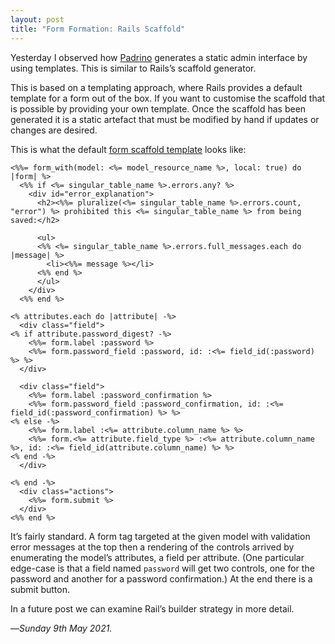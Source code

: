 ```yaml
---
layout: post
title: "Form Formation: Rails Scaffold"
---
```


Yesterday I observed how [Padrino][pad] generates a static admin interface by using templates. This is similar to Rails’s scaffold generator.

This is based on a templating approach, where Rails provides a default template for a form out of the box. If you want to customise the scaffold that is possible by providing your own template. Once the scaffold has been generated it is a static artefact that must be modified by hand if updates or changes are desired.

This is what the default [form scaffold template][fst] looks like:

```
<%%= form_with(model: <%= model_resource_name %>, local: true) do |form| %>
  <%% if <%= singular_table_name %>.errors.any? %>
    <div id="error_explanation">
      <h2><%%= pluralize(<%= singular_table_name %>.errors.count, "error") %> prohibited this <%= singular_table_name %> from being saved:</h2>

      <ul>
      <%% <%= singular_table_name %>.errors.full_messages.each do |message| %>
        <li><%%= message %></li>
      <%% end %>
      </ul>
    </div>
  <%% end %>

<% attributes.each do |attribute| -%>
  <div class="field">
<% if attribute.password_digest? -%>
    <%%= form.label :password %>
    <%%= form.password_field :password, id: :<%= field_id(:password) %> %>
  </div>

  <div class="field">
    <%%= form.label :password_confirmation %>
    <%%= form.password_field :password_confirmation, id: :<%= field_id(:password_confirmation) %> %>
<% else -%>
    <%%= form.label :<%= attribute.column_name %> %>
    <%%= form.<%= attribute.field_type %> :<%= attribute.column_name %>, id: :<%= field_id(attribute.column_name) %> %>
<% end -%>
  </div>

<% end -%>
  <div class="actions">
    <%%= form.submit %>
  </div>
<%% end %>
```

It’s fairly standard. A form tag targeted at the given model with validation error messages at the top then a rendering of the controls arrived by enumerating the model’s attributes, a field per attribute. (One particular edge-case is that a field named `password` will get two controls, one for the password and another for a password confirmation.) At the end there is a submit button.

In a future post we can examine Rail’s builder strategy in more detail.

—*Sunday 9th May 2021.*

[pad]: https://www.crossingtheruby.com/2021/05/08/form-formation-padrino.html
[fst]: https://github.com/rails/rails/blob/main/railties/lib/rails/generators/erb/scaffold/templates/_form.html.erb.tt
